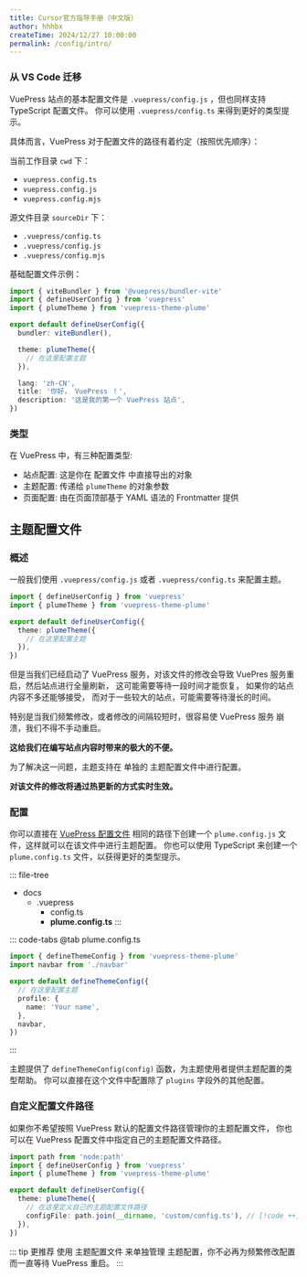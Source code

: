 ```yaml
---
title: Cursor官方指导手册（中文版）
author: hhhbx
createTime: 2024/12/27 10:00:00
permalink: /config/intro/
---
```


### 从 VS Code 迁移

VuePress 站点的基本配置文件是 `.vuepress/config.js` ，但也同样支持 TypeScript 配置文件。
你可以使用 `.vuepress/config.ts` 来得到更好的类型提示。

具体而言，VuePress 对于配置文件的路径有着约定（按照优先顺序）：

当前工作目录 `cwd` 下：

- `vuepress.config.ts`
- `vuepress.config.js`
- `vuepress.config.mjs`

源文件目录 `sourceDir` 下：

- `.vuepress/config.ts`
- `.vuepress/config.js`
- `.vuepress/config.mjs`

基础配置文件示例：

```ts
import { viteBundler } from '@vuepress/bundler-vite'
import { defineUserConfig } from 'vuepress'
import { plumeTheme } from 'vuepress-theme-plume'

export default defineUserConfig({
  bundler: viteBundler(),

  theme: plumeTheme({
    // 在这里配置主题
  }),

  lang: 'zh-CN',
  title: '你好， VuePress ！',
  description: '这是我的第一个 VuePress 站点',
})
```

### 类型

在 VuePress 中，有三种配置类型:

- 站点配置: 这是你在 配置文件 中直接导出的对象
- 主题配置: 传递给 `plumeTheme` 的对象参数
- 页面配置: 由在页面顶部基于 YAML 语法的 Frontmatter 提供

## 主题配置文件

### 概述

一般我们使用 `.vuepress/config.js` 或者 `.vuepress/config.ts` 来配置主题。

```ts
import { defineUserConfig } from 'vuepress'
import { plumeTheme } from 'vuepress-theme-plume'

export default defineUserConfig({
  theme: plumeTheme({
    // 在这里配置主题
  }),
})
```

但是当我们已经启动了 VuePress 服务，对该文件的修改会导致 VuePres 服务重启，然后站点进行全量刷新，
这可能需要等待一段时间才能恢复， 如果你的站点内容不多还能够接受，
而对于一些较大的站点，可能需要等待漫长的时间。

特别是当我们频繁修改，或者修改的间隔较短时，很容易使 VuePress 服务 崩溃，我们不得不手动重启。

**这给我们在编写站点内容时带来的极大的不便。**

为了解决这一问题，主题支持在 单独的 主题配置文件中进行配置。

**对该文件的修改将通过热更新的方式实时生效。**

### 配置

你可以直接在 [VuePress 配置文件](#vuepress-配置文件) 相同的路径下创建一个 `plume.config.js` 文件，这样就可以在该文件中进行主题配置。
你也可以使用 TypeScript 来创建一个 `plume.config.ts` 文件，以获得更好的类型提示。

::: file-tree

- docs
  - .vuepress
    - config.ts
    - **plume.config.ts**
:::

::: code-tabs
@tab plume.config.ts

```ts
import { defineThemeConfig } from 'vuepress-theme-plume'
import navbar from './navbar'

export default defineThemeConfig({
  // 在这里配置主题
  profile: {
    name: 'Your name',
  },
  navbar,
})
```

:::

主题提供了 `defineThemeConfig(config)` 函数，为主题使用者提供主题配置的类型帮助。
你可以直接在这个文件中配置除了 `plugins` 字段外的其他配置。

### 自定义配置文件路径

如果你不希望按照 VuePress 默认的配置文件路径管理你的主题配置文件，
你也可以在 VuePress 配置文件中指定自己的主题配置文件路径。

```ts
import path from 'node:path'
import { defineUserConfig } from 'vuepress'
import { plumeTheme } from 'vuepress-theme-plume'

export default defineUserConfig({
  theme: plumeTheme({
    // 在这里定义自己的主题配置文件路径
    configFile: path.join(__dirname, 'custom/config.ts'), // [!code ++]
  }),
})
```

::: tip
更推荐 使用 主题配置文件 来单独管理 主题配置，你不必再为频繁修改配置而一直等待
VuePress 重启。
:::
